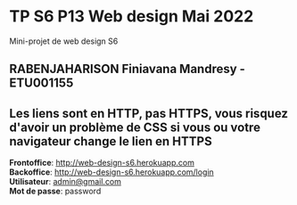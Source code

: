 # TP S6 P13 Web design Mai 2022

Mini-projet de web design S6

## RABENJAHARISON Finiavana Mandresy - ETU001155

## Les liens sont en HTTP, pas HTTPS, vous risquez d'avoir un problème de CSS si vous ou votre navigateur change le lien en HTTPS 

**Frontoffice**: http://web-design-s6.herokuapp.com<br />
**Backoffice**: http://web-design-s6.herokuapp.com/login<br />
**Utilisateur**: admin@gmail.com<br />
**Mot de passe**: password<br />
